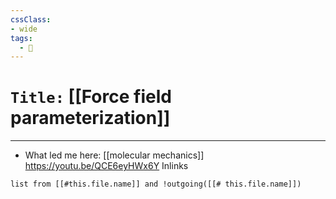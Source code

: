 ```yaml
---
cssClass:
- wide
tags:
  - 🧪
---
```


# `Title:` [[Force field parameterization]]
--- 

- What led me here: [[molecular mechanics]]
https://youtu.be/QCE6eyHWx6Y
Inlinks
```dataview 
list from [[#this.file.name]] and !outgoing([[# this.file.name]]) 
```
